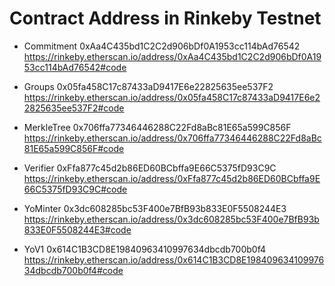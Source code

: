 # Contract Address in Rinkeby Testnet

-   Commitment
    0xAa4C435bd1C2C2d906bDf0A1953cc114bAd76542
    https://rinkeby.etherscan.io/address/0xAa4C435bd1C2C2d906bDf0A1953cc114bAd76542#code

-   Groups
    0x05fa458C17c87433aD9417E6e22825635ee537F2
    https://rinkeby.etherscan.io/address/0x05fa458C17c87433aD9417E6e22825635ee537F2#code
-   MerkleTree
    0x706ffa77346446288C22Fd8aBc81E65a599C856F
    https://rinkeby.etherscan.io/address/0x706ffa77346446288C22Fd8aBc81E65a599C856F#code

-   Verifier
    0xFfa877c45d2b86ED60BCbffa9E66C5375fD93C9C
    https://rinkeby.etherscan.io/address/0xFfa877c45d2b86ED60BCbffa9E66C5375fD93C9C#code
-   YoMinter
    0x3dc608285bc53F400e7BfB93b833E0F5508244E3
    https://rinkeby.etherscan.io/address/0x3dc608285bc53F400e7BfB93b833E0F5508244E3#code
-   YoV1
    0x614C1B3CD8E19840963410997634dbcdb700b0f4
    https://rinkeby.etherscan.io/address/0x614C1B3CD8E19840963410997634dbcdb700b0f4#code
